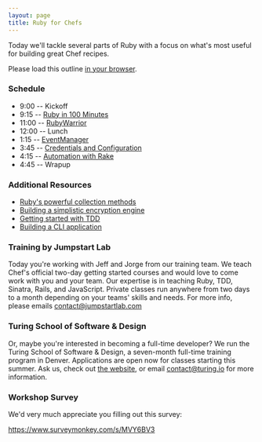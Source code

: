 ```yaml
---
layout: page
title: Ruby for Chefs
---
```


Today we'll tackle several parts of Ruby with a focus on what's most useful for building great Chef recipes.

Please load this outline [in your browser](http://jumpstartlab.com/chefconf).

### Schedule

* 9:00 -- Kickoff
* 9:15 -- [Ruby in 100 Minutes](http://tutorials.jumpstartlab.com/projects/ruby_in_100_minutes.html)
* 11:00 -- [RubyWarrior](http://tutorials.jumpstartlab.com/projects/ruby_warrior.html)
* 12:00 -- Lunch
* 1:15 -- [EventManager](http://tutorials.jumpstartlab.com/projects/eventmanager.html)
* 3:45 -- [Credentials and Configuration](http://tutorials.jumpstartlab.com/topics/systems/credentials_and_configuration.html)
* 4:15 -- [Automation with Rake](http://tutorials.jumpstartlab.com/topics/systems/automation.html)
* 4:45 -- Wrapup

### Additional Resources

* [Ruby's powerful collection methods](http://tutorials.jumpstartlab.com/topics/collections.html)
* [Building a simplistic encryption engine](http://tutorials.jumpstartlab.com/projects/encryptor.html)
* [Getting started with TDD](http://tutorials.jumpstartlab.com/topics/testing/intro-to-tdd.html)
* [Building a CLI application](http://tutorials.jumpstartlab.com/topics/cli.html)

### Training by Jumpstart Lab

Today you're working with Jeff and Jorge from our training team. We teach Chef's official two-day getting started courses and would love to come work with you and your team. Our expertise is in teaching Ruby, TDD, Sinatra, Rails, and JavaScript. Private classes run anywhere from two days to a month depending on your teams' skills and needs. For more info, please emails contact@jumpstartlab.com

### Turing School of Software & Design

Or, maybe you're interested in becoming a full-time developer? We run the Turing School of Software & Design, a seven-month full-time training program in Denver. Applications are open now for classes starting this summer. Ask us, check out [the website](http://turing.io), or email contact@turing.io for more information.

### Workshop Survey

We'd very much appreciate you filling out this survey:

https://www.surveymonkey.com/s/MVY6BV3